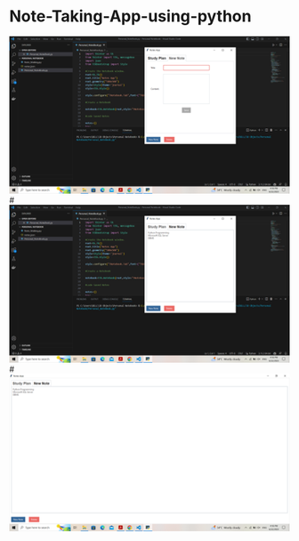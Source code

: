 # Note-Taking-App-using-python

<img src="Screenshot%20(244).png"> 
#
<img src="Screenshot%20(245).png"> 
#
<img src="Screenshot%20(246).png"> 
